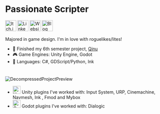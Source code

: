 # Passionate Scripter
[<img src='https://user-images.githubusercontent.com/107462457/236710107-7cd28589-c4e8-4797-bfc9-600ba72787a5.png' alt='Itch.io' height='35'>](https://tom-grzembke.itch.io)
[<img src='https://user-images.githubusercontent.com/107462457/236710152-5a78f4ba-5d5f-4804-9fa8-e523d9386e11.png' alt='LinkedIn' height='35'>](https://www.linkedin.com/in/tom-grzembke-845b79266)
[<img src='https://github.com/user-attachments/assets/86799838-f426-4863-a986-feb2643f5395' alt='Website' height='35'>](https://tommy-dev.weebly.com/)
[<img src='https://github.com/user-attachments/assets/270fbf37-93fd-48ad-abbc-bb8753de260a' alt='Blog' height='35'>](https://tommygamedev.hashnode.dev/?source=top_nav_blog_home)

Majored in game design.
I'm in love with roguelikes/lites!

- 🔭 Finished my 6th semester project, [Qinu](https://tom-grzembke.itch.io/qinu)
- 🎮 Game Engines: Unity Engine, Godot
- 📗 Languages: C#, GDScript/Python, Ink
#
![DecompressedProjectPreview](https://github.com/TomGrzembke/TomGrzembke/assets/107462457/4d28b252-e399-4eda-9e36-c5f5a098af63)

- <img src='https://github.com/TomGrzembke/TomGrzembke/assets/107462457/45bd5761-af47-482c-9c66-d24e8f8eb1e2' alt = 'Unity' height='25'> Unity plugins I've worked with: Input System, URP, Cinemachine, Navmesh, Ink , Fmod and Mybox
- <img src='https://github.com/TomGrzembke/TomGrzembke/assets/107462457/5a4c19bb-2494-4926-9113-5185cf26a164' alt = 'Godot' height='25'> Godot plugins I've worked with: Dialogic
  #
